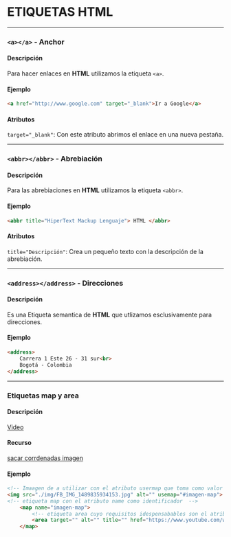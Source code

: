 # ETIQUETAS HTML

****
### `<a></a>` - Anchor 
#### Descripción
Para hacer enlaces en **HTML** utilizamos la etiqueta  `<a>`.
#### Ejemplo
```html
<a href="http://www.google.com" target="_blank">Ir a Google</a>
```

#### Atributos
`target="_blank"`: Con este atributo abrimos el enlace en una nueva pestaña.

****
### `<abbr></abbr>` - Abrebiación
#### Descripción
Para las abrebiaciones en **HTML** utilizamos la etiqueta `<abbr>`.
#### Ejemplo
```html
<abbr title="HiperText Mackup Lenguaje"> HTML </abbr>
```

#### Atributos
`title="Descripción"`: Crea un pequeño texto con la descripción de la abrebiación.

****
### `<address></address>` - Direcciones
#### Descripción
Es una Etiqueta semantica de **HTML** que utlizamos esclusivamente para direcciones.
#### Ejemplo
```html
<address>
    Carrera 1 Este 26 - 31 sur<br>
    Bogotá - Colombia
</address>
```

****
### Etiquetas map y area
#### Descripción
<a href="https://www.youtube.com/watch?v=lQczRyrQJV8&list=PLJubkp8BnTJtgC2QRHCpvLSWPJNaQv2SI&index=7">Video</a>

#### Recurso
<a href="https://www.image-map.net">sacar corrdenadas imagen</a>

#### Ejemplo 
```html
<!-- Imaagen de a utilizar con el atributo usermap que toma como valor el name de map. -->
<img src="./img/FB_IMG_1489835934153.jpg" alt="" usemap="#imagen-map">
<!-- etiqueta map con el atributo name como identificador  -->
    <map name="imagen-map">
        <!-- etiqueta area cuyo requisitos idespensabables son el atributo coords que toma las cooordenadas de la imagen y hrfe que no dice a donde no tiene que llevar esas coordenadas. -->
        <area target="" alt="" title="" href="https://www.youtube.com/watch?v=w1WAu_CpKAA" coords="218,217,220,279,244,311,254,332,265,341,282,343,290,334,303,312,327,278,320,261,330,247,326,216,310,227,280,194,250,214,244,237" shape="poly">
    </map>
```